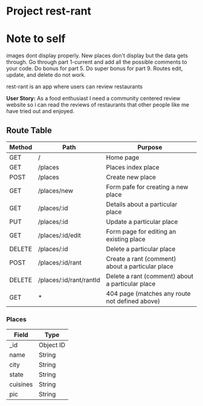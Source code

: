 # Project rest-rant

# Note to self

images dont display properly. New places don't display but the data gets through. Go through part 1-current and add all the possible comments to your code. Do bonus for part 5. Do super bonus for part 9. Routes edit, update, and delete do not work.

rest-rant is an app where users can review restaurants

**User Story:**
As a food enthusiast I need a community centered review website so i can read the reviews of restaurants that other people like me have tried out and enjoyed.

## Route Table

| Method | Path                    | Purpose                                          |
| ------ | ----------------------- | ------------------------------------------------ |
| GET    | /                       | Home page                                        |
| GET    | /places                 | Places index place                               |
| POST   | /places                 | Create new place                                 |
| GET    | /places/new             | Form pafe for creating a new place               |
| GET    | /places/:id             | Details about a particular place                 |
| PUT    | /places/:id             | Update a particular place                        |
| GET    | /places/:id/edit        | Form page for editing an existing place          |
| DELETE | /places/:id             | Delete a particular place                        |
| POST   | /places/:id/rant        | Create a rant (comment) about a particular place |
| DELETE | /places/:id/rant/rantId | Delete a rant (comment) about a particular place |
| GET    | \*                      | 404 page (matches any route not defined above)   |

### Places

| Field    | Type      |
| -------- | --------- |
| \_id     | Object ID |
| name     | String    |
| city     | String    |
| state    | String    |
| cuisines | String    |
| pic      | String    |
